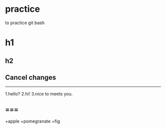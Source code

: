 # practice 
to practice git bash 

# h1
## h2
Cancel changes
---
***
1.hello?
2.hi!
3.nice to meets you.

===
---

+apple
+pomegranate
  +fig
